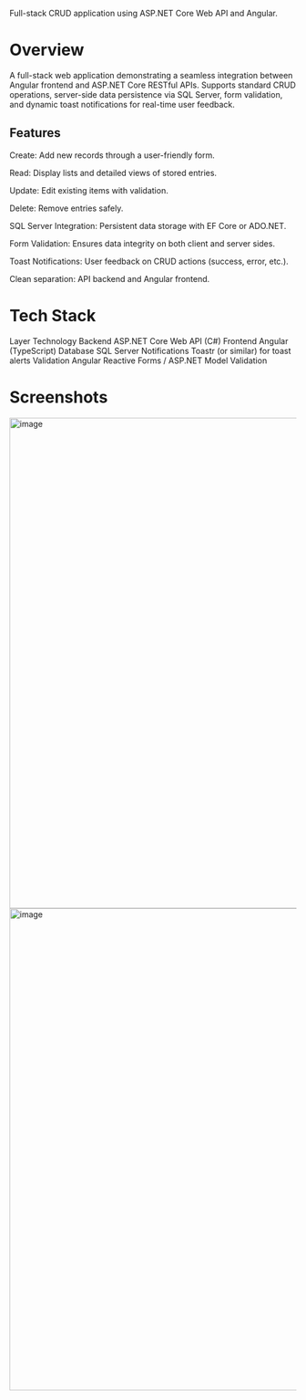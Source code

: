 Full-stack CRUD application using ASP.NET Core Web API and Angular.

# Overview

A full-stack web application demonstrating a seamless integration between Angular frontend and ASP.NET Core RESTful APIs. Supports standard CRUD operations, server-side data persistence via SQL Server, form validation, and dynamic toast notifications for real-time user feedback.

## Features

Create: Add new records through a user-friendly form.

Read: Display lists and detailed views of stored entries.

Update: Edit existing items with validation.

Delete: Remove entries safely.

SQL Server Integration: Persistent data storage with EF Core or ADO.NET.

Form Validation: Ensures data integrity on both client and server sides.

Toast Notifications: User feedback on CRUD actions (success, error, etc.).

Clean separation: API backend and Angular frontend.

# Tech Stack
Layer	Technology
Backend	ASP.NET Core Web API (C#)
Frontend	Angular (TypeScript)
Database	SQL Server
Notifications	Toastr (or similar) for toast alerts
Validation	Angular Reactive Forms / ASP.NET Model Validation

# Screenshots

<img width="1906" height="860" alt="image" src="https://github.com/user-attachments/assets/d93d2cb2-bb81-4724-afeb-26a57e9cf1a1" />

<img width="1905" height="845" alt="image" src="https://github.com/user-attachments/assets/e05cdf96-5f04-4c1e-a6c6-993b398b87e2" />


